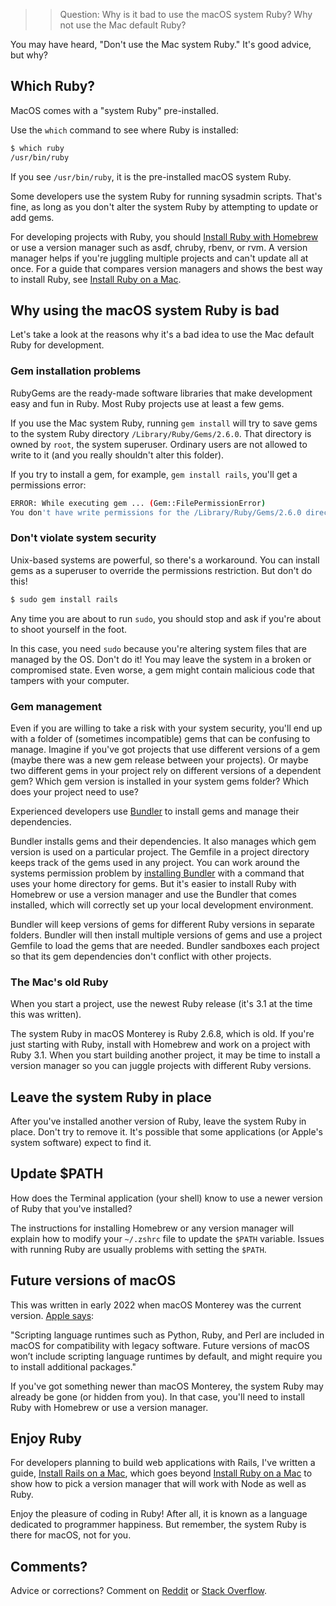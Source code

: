 >> Question: Why is it bad to use the macOS system Ruby? Why not use the Mac default Ruby?

You may have heard, "Don't use the Mac system Ruby." It's good advice, but why?

## Which Ruby?

MacOS comes with a "system Ruby" pre-installed.

Use the `which` command to see where Ruby is installed:

```bash
$ which ruby
/usr/bin/ruby
```

If you see `/usr/bin/ruby`, it is the pre-installed macOS system Ruby.


Some developers use the system Ruby for running sysadmin scripts. That's fine, as long as you don't alter the system Ruby by attempting to update or add gems.

For developing projects with Ruby, you should [Install Ruby with Homebrew](/ruby/12.html) or use a version manager such as asdf, chruby, rbenv, or rvm. A version manager helps if you're juggling multiple projects and can't update all at once. For a guide that compares version managers and shows the best way to install Ruby, see [Install Ruby on a Mac](https://mac.install.guide/ruby/index.html).

## Why using the macOS system Ruby is bad

Let's take a look at the reasons why it's a bad idea to use the Mac default Ruby for development.

### Gem installation problems

RubyGems are the ready-made software libraries that make development easy and fun in Ruby. Most Ruby projects use at least a few gems.

If you use the Mac system Ruby, running `gem install` will try to save gems to the system Ruby directory `/Library/Ruby/Gems/2.6.0`. That directory is owned by `root`, the system superuser. Ordinary users are not allowed to write to it (and you really shouldn't alter this folder).

If you try to install a gem, for example, `gem install rails`, you'll get a permissions error:

```bash
ERROR: While executing gem ... (Gem::FilePermissionError)
You don't have write permissions for the /Library/Ruby/Gems/2.6.0 directory
```

### Don't violate system security

Unix-based systems are powerful, so there's a workaround. You can install gems as a superuser to override the permissions restriction. But don't do this!

```bash
$ sudo gem install rails
```

Any time you are about to run `sudo`, you should stop and ask if you're about to shoot yourself in the foot.

In this case, you need `sudo` because you're altering system files that are managed by the OS. Don't do it! You may leave the system in a broken or compromised state. Even worse, a gem might contain malicious code that tampers with your computer.

### Gem management

Even if you are willing to take a risk with your system security, you'll end up with a folder of (sometimes incompatible) gems that can be confusing to manage. Imagine if you've got projects that use different versions of a gem (maybe there was a new gem release between your projects). Or maybe two different gems in your project rely on different versions of a dependent gem? Which gem version is installed in your system gems folder? Which does your project need to use?

Experienced developers use [Bundler](https://bundler.io/) to install gems and manage their dependencies.

Bundler installs gems and their dependencies. It also manages which gem version is used on a particular project. The Gemfile in a project directory keeps track of the gems used in any project. You can work around the systems permission problem by [installing Bundler](https://bundler.io/doc/troubleshooting.html) with a command that uses your home directory for gems. But it's easier to install Ruby with Homebrew or use a version manager and use the Bundler that comes installed, which will correctly set up your local development environment.

Bundler will keep versions of gems for different Ruby versions in separate folders. Bundler will then install multiple versions of gems and use a project Gemfile to load the gems that are needed. Bundler sandboxes each project so that its gem dependencies don't conflict with other projects.

### The Mac's old Ruby

When you start a project, use the newest Ruby release (it's 3.1 at the time this was written).

The system Ruby in macOS Monterey is Ruby 2.6.8, which is old. If you're just starting with Ruby, install with Homebrew and work on a project with Ruby 3.1. When you start building another project, it may be time to install a version manager so you can juggle projects with different Ruby versions.

## Leave the system Ruby in place

After you've installed another version of Ruby, leave the system Ruby in place. Don't try to remove it. It's possible that some applications (or Apple's system software) expect to find it.

## Update $PATH

How does the Terminal application (your shell) know to use a newer version of Ruby that you've installed?

The instructions for installing Homebrew or any version manager will explain how to modify your `~/.zshrc` file to update the `$PATH` variable. Issues with running Ruby are usually problems with setting the `$PATH`.

## Future versions of macOS

This was written in early 2022 when macOS Monterey was the current version. [Apple says](https://developer.apple.com/documentation/macos-release-notes/macos-catalina-10_15-release-notes):

"Scripting language runtimes such as Python, Ruby, and Perl are included in macOS for compatibility with legacy software. Future versions of macOS won’t include scripting language runtimes by default, and might require you to install additional packages."

If you've got something newer than macOS Monterey, the system Ruby may already be gone (or hidden from you). In that case, you'll need to install Ruby with Homebrew or use a version manager.

## Enjoy Ruby

For developers planning to build web applications with Rails, I've written a guide, [Install Rails on a Mac](https://learn-rails.com/install-rails-mac/index.html), which goes beyond [Install Ruby on a Mac](https://mac.install.guide/ruby/index.html) to show how to pick a version manager that will work with Node as well as Ruby.

Enjoy the pleasure of coding in Ruby! After all, it is known as a language dedicated to programmer happiness. But remember, the system Ruby is there for macOS, not for you.

## Comments?

Advice or corrections? Comment on [Reddit](https://www.reddit.com/r/ruby/comments/lfxsgk/do_not_use_the_system_ruby_why/) or [Stack Overflow](https://stackoverflow.com/questions/66116842/should-i-use-the-pre-installed-ruby-on-a-mac).
